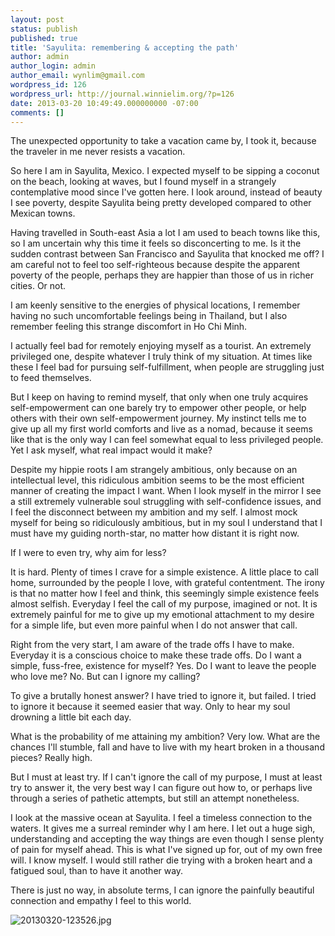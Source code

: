 ```yaml
---
layout: post
status: publish
published: true
title: 'Sayulita: remembering & accepting the path'
author: admin
author_login: admin
author_email: wynlim@gmail.com
wordpress_id: 126
wordpress_url: http://journal.winnielim.org/?p=126
date: 2013-03-20 10:49:49.000000000 -07:00
comments: []
---
```

The unexpected opportunity to take a vacation came by, I took it, because the traveler in me never resists a vacation.



So here I am in Sayulita, Mexico. I expected myself to be sipping a coconut on the beach, looking at waves, but I found myself in a strangely contemplative mood since I've gotten here. I look around, instead of beauty I see poverty, despite Sayulita being pretty developed compared to other Mexican towns. 

Having travelled in South-east Asia a lot I am used to beach towns like this, so I am uncertain why this time it feels so disconcerting to me. Is it the sudden contrast between San Francisco and Sayulita that knocked me off? I am careful not to feel too self-righteous because despite the apparent poverty of the people, perhaps they are happier than those of us in richer cities. Or not.

I am keenly sensitive to the energies of physical locations, I remember having no such uncomfortable feelings being in Thailand, but I also remember feeling this strange discomfort in Ho Chi Minh. 

I actually feel bad for remotely enjoying myself as a tourist. An extremely privileged one, despite whatever I truly think of my situation. At times like these I feel bad for pursuing self-fulfillment, when people are struggling just to feed themselves. 

But I keep on having to remind myself, that only when one truly acquires self-empowerment can one barely try to empower other people, or help others with their own self-empowerment journey. My instinct tells me to give up all my first world comforts and live as a nomad, because it seems like that is the only way I can feel somewhat equal to less privileged people. Yet I ask myself, what real impact would it make?

Despite my hippie roots I am strangely ambitious, only because on an intellectual level, this ridiculous ambition seems to be the most efficient manner of creating the impact I want. When I look myself in the mirror I see a still extremely vulnerable soul struggling with self-confidence issues, and I feel the disconnect between my ambition and my self. I almost mock myself for being so ridiculously ambitious, but in my soul I understand that I must have my guiding north-star, no matter how distant it is right now. 

If I were to even try, why aim for less?

It is hard. Plenty of times I crave for a simple existence. A little place to call home, surrounded by the people I love, with grateful contentment. The irony is that no matter how I feel and think, this seemingly simple existence feels almost selfish. Everyday I feel the call of my purpose, imagined or not. It is extremely painful for me to give up my emotional attachment to my desire for a simple life, but even more painful when I do not answer that call. 

Right from the very start, I am aware of the trade offs I have to make. Everyday it is a conscious choice to make these trade offs. Do I want a simple, fuss-free, existence for myself? Yes. Do I want to leave the people who love me? No. But can I ignore my calling? 

To give a brutally honest answer? I have tried to ignore it, but failed. I tried to ignore it because it seemed easier that way. Only to hear my soul drowning a little bit each day. 

What is the probability of me attaining my ambition? Very low. What are the chances I'll stumble, fall and have to live with my heart broken in a thousand pieces? Really high. 

But I must at least try. If I can't ignore the call of my purpose, I must at least try to answer it, the very best way I can figure out how to, or perhaps live through a series of pathetic attempts, but still an attempt nonetheless.

I look at the massive ocean at Sayulita. I feel a timeless connection to the waters. It gives me a surreal reminder why I am here. I let out a huge sigh, understanding and accepting the way things are even though I sense plenty of pain for myself ahead. This is what I've signed up for, out of my own free will. I know myself. I would still rather die trying with a broken heart and a fatigued soul, than to have it another way. 

There is just no way, in absolute terms, I can ignore the painfully beautiful connection and empathy I feel to this world. 

<img src="http://journal.winnielim.org/wp-content/uploads/sites/2/2013/03/20130320-123526.jpg" alt="20130320-123526.jpg" class="alignnone size-full" />
